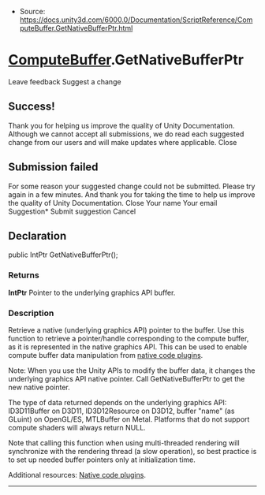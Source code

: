 * Source: https://docs.unity3d.com/6000.0/Documentation/ScriptReference/ComputeBuffer.GetNativeBufferPtr.html

#  [ComputeBuffer](https://docs.unity3d.com/6000.0/Documentation/ScriptReference/ComputeBuffer.html).GetNativeBufferPtr
Leave feedback
Suggest a change
## Success!
Thank you for helping us improve the quality of Unity Documentation. Although we cannot accept all submissions, we do read each suggested change from our users and will make updates where applicable.
Close
## Submission failed
For some reason your suggested change could not be submitted. Please <a>try again</a> in a few minutes. And thank you for taking the time to help us improve the quality of Unity Documentation.
Close
Your name Your email Suggestion* Submit suggestion
Cancel
## Declaration
public IntPtr GetNativeBufferPtr(); 
### Returns
**IntPtr** Pointer to the underlying graphics API buffer. 
### Description
Retrieve a native (underlying graphics API) pointer to the buffer.
Use this function to retrieve a pointer/handle corresponding to the compute buffer, as it is represented in the native graphics API. This can be used to enable compute buffer data manipulation from [native code plugins](https://docs.unity3d.com/6000.0/Documentation/Manual/native-plugin-interface.html).  
  
Note: When you use the Unity APIs to modify the buffer data, it changes the underlying graphics API native pointer. Call GetNativeBufferPtr to get the new native pointer.  
  
The type of data returned depends on the underlying graphics API: ID3D11Buffer on D3D11, ID3D12Resource on D3D12, buffer "name" (as GLuint) on OpenGL/ES, MTLBuffer on Metal. Platforms that do not support compute shaders will always return NULL.  
  
Note that calling this function when using multi-threaded rendering will synchronize with the rendering thread (a slow operation), so best practice is to set up needed buffer pointers only at initialization time.  
  
Additional resources: [Native code plugins](https://docs.unity3d.com/6000.0/Documentation/Manual/native-plugin-interface.html).
* * *
